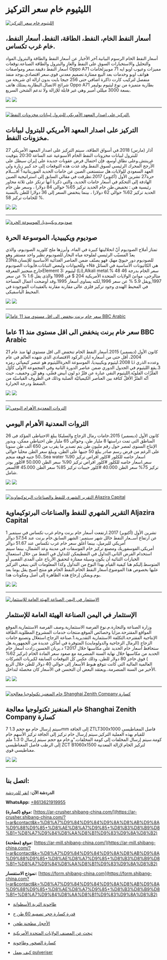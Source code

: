 # الليثيوم خام سعر التركيز

<a href="https://swt.shibang-china.com/?l=ar&img&k=%D8%A7%D9%84%D9%84%D9%8A%D8%AB%D9%8A%D9%88%D9%85+%D8%AE%D8%A7%D9%85+%D8%B3%D8%B9%D8%B1+%D8%A7%D9%84%D8%AA%D8%B1%D9%83%D9%8A%D8%B2" target="_blank">![الليثيوم خام سعر التركيز](http://static.shibang-china.com/all-800x300/828.jpg)</a>

## أسعار النفط الخام، النفط، الطاقة، النفط، أسعار النفط، خام غرب تكساس.
أسعار النفط الخام الرسوم البيانية.آخر الأخبار عن أسعار النفط والطاقة والبترول.المواد والتحليل والاستخبارات السوق على النفط والغاز والبترول والطاقة الصناعة.توقعات أسعار النفط دقيقة.سعر ومواصفات Oppo A71 مميزات وعيوب اوبو ايه 71 موبيزلخامات هواتف اوبو وخدمات بعد البيع ممتازة.تصميم معدني قوي.سعر اقتصادي.يوجد منفذ منفصل لتركيب كارت ذاكرة اضافي حتى 256 جيجا بايت بدون ازالة اي شريحة من شرائح الاتصال.البطارية.يمتلك هاتف Oppo A71 بطارية متميزة من نوع ليثيوم بوليمر بسعة 3000 ميللي أمبير وهي غير قابلة للإزالة ولا تدعم الشحن السريع.


<a href="https://whatsapp.shibangsoft.com/WhatsApp.php" target="_blank" title="WhatsApp">![](http://static.shibang-china.com/icon/whatsapp.png)</a> <a href="https://swt.shibang-china.com/?l=ar&icon&k=%D8%A7%D9%84%D9%84%D9%8A%D8%AB%D9%8A%D9%88%D9%85+%D8%AE%D8%A7%D9%85+%D8%B3%D8%B9%D8%B1+%D8%A7%D9%84%D8%AA%D8%B1%D9%83%D9%8A%D8%B2" target="_blank">![](http://static.shibang-china.com/icon/chat-ar.png)</a>

---

<a href="https://swt.shibang-china.com/?l=ar&img&k=%D8%A7%D9%84%D9%84%D9%8A%D8%AB%D9%8A%D9%88%D9%85+%D8%AE%D8%A7%D9%85+%D8%B3%D8%B9%D8%B1+%D8%A7%D9%84%D8%AA%D8%B1%D9%83%D9%8A%D8%B2" target="_blank">![التركيز على اصدار المعهد الأمريكي للبترول لبيانات مخزونات النفط.](http://static.shibang-china.com/all-800x300/1092.jpg)</a>

## التركيز على اصدار المعهد الأمريكي للبترول لبيانات مخزونات النفط.
27 آذار (مارس) 2018.في أسواق الطاقة، سيتم التركيز على اصدار المعهد الأمريكي للبترول لبيانات مخزونات النفط الخام الأسبوعية عند الساعة 20:30 بتوقيت غرينتش.وعلى نطاق أوسع، فإن احتمال فرض عقوبات جديدة على إيران سيظل على الأرجح المحرك الرئيسي لسوق النفط.وقد غذت هذه التوقعات إلى حد كبير زيارة ولي العهد السعودي للولايات.هل ستستغنى الصين عن خامات الحديد الموريتانية؟ أقــــلام حرة27 تشرين الأول (أكتوبر) 2017.تطرقت في مقالي السابق إلى استراتيجية الصين الهادفة إلى التحكم في أسعار خامات الحديد، والتي ذكرنا أنها ترتكز على ثلاثة محاور رئيسية هي : تخفيض.طن خام الحديد تركيز 65% حوالي 84 دولارا ، وسعر طن خام الحديد تركيز 62% حوالي 62 دولارا ، بينما ينخفض السعر إلى 36 دولارا للطن بالنسبة للخامات تركيز 58 %.


<a href="https://whatsapp.shibangsoft.com/WhatsApp.php" target="_blank" title="WhatsApp">![](http://static.shibang-china.com/icon/whatsapp.png)</a> <a href="https://swt.shibang-china.com/?l=ar&icon&k=%D8%A7%D9%84%D9%84%D9%8A%D8%AB%D9%8A%D9%88%D9%85+%D8%AE%D8%A7%D9%85+%D8%B3%D8%B9%D8%B1+%D8%A7%D9%84%D8%AA%D8%B1%D9%83%D9%8A%D8%B2" target="_blank">![](http://static.shibang-china.com/icon/chat-ar.png)</a>

---

<a href="https://swt.shibang-china.com/?l=ar&img&k=%D8%A7%D9%84%D9%84%D9%8A%D8%AB%D9%8A%D9%88%D9%85+%D8%AE%D8%A7%D9%85+%D8%B3%D8%B9%D8%B1+%D8%A7%D9%84%D8%AA%D8%B1%D9%83%D9%8A%D8%B2" target="_blank">![صوديوم ويكيبيديا، الموسوعة الحرة](http://static.shibang-china.com/all-800x300/125.jpg)</a>

## صوديوم ويكيبيديا، الموسوعة الحرة
تمتاز أملاح الصوديوم أنّ انحلاليتها كبيرة في الماء، وأبرزها ملح كلوريد الصوديوم، والذي يعدّ المسبّب الرئيسي لملوحة مياه البحار.للصوديوم نظير واحد مستقر وهو 23Na.للصوديوم دور حيويّ مهمّ، فهو يصنّف ضمن العناصر الغذائية الأساسية للإنسان وللحيوانات ولبعض النباتات.فأيونات الصوديوم +Na هي الكاتيونات الأساسية في السائل خارج.منجنيز المعرفةElement 3: ليثيوم (Li),Alkali metal.سعر الخام بدرجة 46 48 % متالرجي، موانئ الولايات المتحدة الأمريكية 204 $ في 1998 والذى يقل 1.6 % عن سعر 1997,ويقل 5.9 % عن سعر 1996,لكنه يساوى أسعار 1995.وقد أوضحت أعمال المساحة في المحيط الهندى وجود تركيز فلزى عالى مقارنة مقارنة بالعقيدات الموجودة في المحيط الباسفيكى.


<a href="https://whatsapp.shibangsoft.com/WhatsApp.php" target="_blank" title="WhatsApp">![](http://static.shibang-china.com/icon/whatsapp.png)</a> <a href="https://swt.shibang-china.com/?l=ar&icon&k=%D8%A7%D9%84%D9%84%D9%8A%D8%AB%D9%8A%D9%88%D9%85+%D8%AE%D8%A7%D9%85+%D8%B3%D8%B9%D8%B1+%D8%A7%D9%84%D8%AA%D8%B1%D9%83%D9%8A%D8%B2" target="_blank">![](http://static.shibang-china.com/icon/chat-ar.png)</a>

---

<a href="https://swt.shibang-china.com/?l=ar&img&k=%D8%A7%D9%84%D9%84%D9%8A%D8%AB%D9%8A%D9%88%D9%85+%D8%AE%D8%A7%D9%85+%D8%B3%D8%B9%D8%B1+%D8%A7%D9%84%D8%AA%D8%B1%D9%83%D9%8A%D8%B2" target="_blank">![سعر خام برنت ينخفض الى اقل مستوى منذ 11 عاما BBC Arabic](http://static.shibang-china.com/all-800x300/454.jpg)</a>

## سعر خام برنت ينخفض الى اقل مستوى منذ 11 عاما BBC Arabic
21 كانون الأول (ديسمبر) 2015.أسعار النفط الخام تنخفض الى اقل مستوى لها منذ عام 2004، أقل حتى من أسعاره ابان الركود الاقتصادي الذي شهده العالم في عام 2008.ليثيوم ويكيبيديا، الموسوعة الحرةالليثيوم هو عنصر كيميائي رمزه Li وعدده الذري 3.يقع الليثيوم في الجدول الدوري ضمن عناصر الدورة الثانية وفي المجموعة الأولى كأوّل الفلزّات القلويّة.الليثيوم النقي عبارة عن فلزّ ذو لون أبيض فضّي، وهو ليّن وخفيف، حيث أنّه الفلزّ الأقلّ كثافة بين العناصر الكيميائيّة الصلبة وذلك في الظروف القياسيّة من الضغط ودرجة الحرارة.


<a href="https://whatsapp.shibangsoft.com/WhatsApp.php" target="_blank" title="WhatsApp">![](http://static.shibang-china.com/icon/whatsapp.png)</a> <a href="https://swt.shibang-china.com/?l=ar&icon&k=%D8%A7%D9%84%D9%84%D9%8A%D8%AB%D9%8A%D9%88%D9%85+%D8%AE%D8%A7%D9%85+%D8%B3%D8%B9%D8%B1+%D8%A7%D9%84%D8%AA%D8%B1%D9%83%D9%8A%D8%B2" target="_blank">![](http://static.shibang-china.com/icon/chat-ar.png)</a>

---

<a href="https://swt.shibang-china.com/?l=ar&img&k=%D8%A7%D9%84%D9%84%D9%8A%D8%AB%D9%8A%D9%88%D9%85+%D8%AE%D8%A7%D9%85+%D8%B3%D8%B9%D8%B1+%D8%A7%D9%84%D8%AA%D8%B1%D9%83%D9%8A%D8%B2" target="_blank">![الثروات المعدنية الأهرام اليومي](http://static.shibang-china.com/all-800x300/1028.jpg)</a>

## الثروات المعدنية الأهرام اليومي
26 كانون الأول (ديسمبر) 2015.خامات رمال الزجاج والسليكا يبلغ الاحتياطى المؤكد فى المناطق التى تمت دراستها 8 مليار طن، وحوالى 65 مليار طن احتياطى ممكن، ويدور الإنتاج السنوى لمصر حول رقم مليون طن يتم تصدير ما يقرب من 650 ألف طن سنويا على الرغم من فرض رسم صادر يبلغ 50 جنيها على الطن، ويبلغ سعر الطن محليا حوالى 50 جنيه فوهة منجم،.Sea water اسعار خاصه للكلور #كلور اقراص تركيز 90% سعر.اسعار خاصه للكلور #كلور اقراص تركيز 90% سعر الطن 50.000 #كلور بودر تركيز 75% سعر الطن 40.000 #كلور حبيبات تركيز 85% سعر الطن 45.000 #السعر شامل.


<a href="https://whatsapp.shibangsoft.com/WhatsApp.php" target="_blank" title="WhatsApp">![](http://static.shibang-china.com/icon/whatsapp.png)</a> <a href="https://swt.shibang-china.com/?l=ar&icon&k=%D8%A7%D9%84%D9%84%D9%8A%D8%AB%D9%8A%D9%88%D9%85+%D8%AE%D8%A7%D9%85+%D8%B3%D8%B9%D8%B1+%D8%A7%D9%84%D8%AA%D8%B1%D9%83%D9%8A%D8%B2" target="_blank">![](http://static.shibang-china.com/icon/chat-ar.png)</a>

---

<a href="https://swt.shibang-china.com/?l=ar&img&k=%D8%A7%D9%84%D9%84%D9%8A%D8%AB%D9%8A%D9%88%D9%85+%D8%AE%D8%A7%D9%85+%D8%B3%D8%B9%D8%B1+%D8%A7%D9%84%D8%AA%D8%B1%D9%83%D9%8A%D8%B2" target="_blank">![التقرير الشهري للنفط والصناعات البرتوكيماوية Aljazira Capital](http://static.shibang-china.com/all-800x300/1354.jpg)</a>

## التقرير الشهري للنفط والصناعات البرتوكيماوية Aljazira Capital
1 تشرين الأول (أكتوبر) 2017.ارتفعت أسعار خام برنت وخام غرب تكساس في سبتمبر عن ارتفاع أســعار النفط خالل شهر سبتمبر: الشهر السابق.خام برنت عند 57.54 دوالر أمريكي للبرميل، بينما أغلق سعر خام غرب تكساس عند 51.67 دوالر أمريكي.الفوسفوريك ومصنع تركيز خام الفوسفات في مدينة وعد الشمال، بينما سيتم استخدام القرض الثاني.التداول في النفطيمكن للتداول في النفط من خلال استعمال الخيارات الثنائية أن يكون وسيلة ممتازة لتحقيق الأرباح على المدى القصير أو المتوسط.إليكم هنا كيفية القيام بهذا النوع من التداول وكذا المعلومات التي ينبغي التركيز عليها بخصوص هذا الموضوع.أسعار النفط الخام.النفط الخام هو منتج أصبح يقل يوما بعد يوم.ويمكن إرجاع هذه الظاهرة إلى أصل ومكونات هذا.


<a href="https://whatsapp.shibangsoft.com/WhatsApp.php" target="_blank" title="WhatsApp">![](http://static.shibang-china.com/icon/whatsapp.png)</a> <a href="https://swt.shibang-china.com/?l=ar&icon&k=%D8%A7%D9%84%D9%84%D9%8A%D8%AB%D9%8A%D9%88%D9%85+%D8%AE%D8%A7%D9%85+%D8%B3%D8%B9%D8%B1+%D8%A7%D9%84%D8%AA%D8%B1%D9%83%D9%8A%D8%B2" target="_blank">![](http://static.shibang-china.com/icon/chat-ar.png)</a>

---

<a href="https://swt.shibang-china.com/?l=ar&img&k=%D8%A7%D9%84%D9%84%D9%8A%D8%AB%D9%8A%D9%88%D9%85+%D8%AE%D8%A7%D9%85+%D8%B3%D8%B9%D8%B1+%D8%A7%D9%84%D8%AA%D8%B1%D9%83%D9%8A%D8%B2" target="_blank">![الإستثمار في اليمن الصناعة الهيئة العامة للإستثمار](http://static.shibang-china.com/all-800x300/276.jpg)</a>

## الإستثمار في اليمن الصناعة الهيئة العامة للإستثمار
وزارة الصناعة والتجارة.م.نوع الفرصة الاستثمارية.وصف الفرصة الاستثمارية.الموقع المواقع المقترحة.مزايا وخصائص الموقع.منتجات خدمات المشروع المطلوبة.الطاقة الإنتاجية المقترحة.التكلفة الاستثمارية التقديرية.1.صناعة الزجاج.استغلال وتصنيع خامات الزجاج (الرمال الزجاجية والدولومايت) المتوفرة في أماكن عديدة من الجمهورية.هل ستحافظ أسعار خام الحديد على مكاسبها خلال 2017؟ د.يربان الحسين.زادت أسعار خام الحديد من مكاسبها خلال نهاية السنة المنصرمة مع صعود سعر المادة الخام (تركيز 62% ) فوق حاجز 80 دولار للطن، وذلك عكس كل التوقعات السابقة لكبريات الشركات العالمية المالية التي كانت تتوقع هبوط الأسعار إلى حوالي 40 دولار للطن خلال الربع الأخير من السنة المنصرمة،.ويعتقد البعض أن التحسن في الأسعار كان محصلة لتداخل.


<a href="https://whatsapp.shibangsoft.com/WhatsApp.php" target="_blank" title="WhatsApp">![](http://static.shibang-china.com/icon/whatsapp.png)</a> <a href="https://swt.shibang-china.com/?l=ar&icon&k=%D8%A7%D9%84%D9%84%D9%8A%D8%AB%D9%8A%D9%88%D9%85+%D8%AE%D8%A7%D9%85+%D8%B3%D8%B9%D8%B1+%D8%A7%D9%84%D8%AA%D8%B1%D9%83%D9%8A%D8%B2" target="_blank">![](http://static.shibang-china.com/icon/chat-ar.png)</a>

---

<a href="https://swt.shibang-china.com/?l=ar&img&k=%D8%A7%D9%84%D9%84%D9%8A%D8%AB%D9%8A%D9%88%D9%85+%D8%AE%D8%A7%D9%85+%D8%B3%D8%B9%D8%B1+%D8%A7%D9%84%D8%AA%D8%B1%D9%83%D9%8A%D8%B2" target="_blank">![خام المنغنيز تكنولوجيا معالجة Shanghai Zenith Company كسارة](http://static.shibang-china.com/all-800x300/1249.jpg)</a>

## خام المنغنيز تكنولوجيا معالجة Shanghai Zenith Company كسارة
سيتم إرسال خام مع حجم 1.3 7mm إلى الجافة ZTLT300x1000 فاصل المغناطيسي للقيام بهذه العملية التركيز.سيتم إرسال خام تركيز إلى الجافة تركيز الأسهم خام كومة.سيتم إرسال المخلفات إلى كومة المخلفات.&quot;و.خام مع حجم سيتم إرسال 0 1،3 ملم إلى الرطب فاصل المغناطيسي ZCT B1060x1500 لتركيز الخام.لإزالة المعدنية مغناطيسي قوي.

<a href="https://whatsapp.shibangsoft.com/WhatsApp.php" target="_blank" title="WhatsApp">![](http://static.shibang-china.com/icon/whatsapp.png)</a> <a href="https://swt.shibang-china.com/?l=ar&icon&k=%D8%A7%D9%84%D9%84%D9%8A%D8%AB%D9%8A%D9%88%D9%85+%D8%AE%D8%A7%D9%85+%D8%B3%D8%B9%D8%B1+%D8%A7%D9%84%D8%AA%D8%B1%D9%83%D9%8A%D8%B2" target="_blank">![](http://static.shibang-china.com/icon/chat-ar.png)</a>

---
## اتصل بنا:

**الدردشة الآن:** [انقر للدردشة](https://swt.shibang-china.com?l=ar&contact&k=%D8%A7%D9%84%D9%84%D9%8A%D8%AB%D9%8A%D9%88%D9%85+%D8%AE%D8%A7%D9%85+%D8%B3%D8%B9%D8%B1+%D8%A7%D9%84%D8%AA%D8%B1%D9%83%D9%8A%D8%B2)

**WhatsApp:**  [+8613621919955](https://whatsapp.shibangsoft.com/WhatsApp.php)

**موقع (كسارة):** [https://ar-crusher.shibang-china.com/](https://ar-crusher.shibang-china.com/?l=ar&contact&k=%D8%A7%D9%84%D9%84%D9%8A%D8%AB%D9%8A%D9%88%D9%85+%D8%AE%D8%A7%D9%85+%D8%B3%D8%B9%D8%B1+%D8%A7%D9%84%D8%AA%D8%B1%D9%83%D9%8A%D8%B2)

**موقع (مطحنة):** [https://ar-mill.shibang-china.com/](https://ar-mill.shibang-china.com/?l=ar&contact&k=%D8%A7%D9%84%D9%84%D9%8A%D8%AB%D9%8A%D9%88%D9%85+%D8%AE%D8%A7%D9%85+%D8%B3%D8%B9%D8%B1+%D8%A7%D9%84%D8%AA%D8%B1%D9%83%D9%8A%D8%B2)

**نموذج الاستفسار:** [https://form.shibang-china.com](https://form.shibang-china.com?l=ar&contact&k=%D8%A7%D9%84%D9%84%D9%8A%D8%AB%D9%8A%D9%88%D9%85+%D8%AE%D8%A7%D9%85+%D8%B3%D8%B9%D8%B1+%D8%A7%D9%84%D8%AA%D8%B1%D9%83%D9%8A%D8%B2)

* [طاحونة التربة الأسطوانة](../28/%D8%B7%D8%A7%D8%AD%D9%88%D9%86%D8%A9%20%D8%A7%D9%84%D8%AA%D8%B1%D8%A8%D8%A9%20%D8%A7%D9%84%D8%A3%D8%B3%D8%B7%D9%88%D8%A7%D9%86%D8%A9.md)

* [قدرة كسارة حجر تصميم 60 طن ح](../28/%D9%82%D8%AF%D8%B1%D8%A9%20%D9%83%D8%B3%D8%A7%D8%B1%D8%A9%20%D8%AD%D8%AC%D8%B1%20%D8%AA%D8%B5%D9%85%D9%8A%D9%85%2060%20%D8%B7%D9%86%20%D8%AD.md)

* [الأحجار مطحنة طحن](../30/%D8%A7%D9%84%D8%A3%D8%AD%D8%AC%D8%A7%D8%B1%20%D9%85%D8%B7%D8%AD%D9%86%D8%A9%20%D8%B7%D8%AD%D9%86.md)

* [تبحث عن المصنف الولايات المتحدة الأمريكية](../27/%D8%AA%D8%A8%D8%AD%D8%AB%20%D8%B9%D9%86%20%D8%A7%D9%84%D9%85%D8%B5%D9%86%D9%81%20%D8%A7%D9%84%D9%88%D9%84%D8%A7%D9%8A%D8%A7%D8%AA%20%D8%A7%D9%84%D9%85%D8%AA%D8%AD%D8%AF%D8%A9%20%D8%A7%D9%84%D8%A3%D9%85%D8%B1%D9%8A%D9%83%D9%8A%D8%A9.md)

* [كسارة الصخور وطاحونة](../28/%D9%83%D8%B3%D8%A7%D8%B1%D8%A9%20%D8%A7%D9%84%D8%B5%D8%AE%D9%88%D8%B1%20%D9%88%D8%B7%D8%A7%D8%AD%D9%88%D9%86%D8%A9.md)

* [كيف يعمل pulveriser](../27/%D9%83%D9%8A%D9%81%20%D9%8A%D8%B9%D9%85%D9%84%20pulveriser.md)